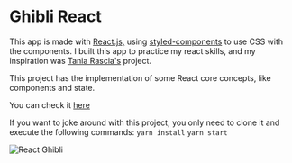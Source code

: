 # Ghibli React

This app is made with [React.js,](https://reactjs.org/ "React.js,") using [styled-components](https://styled-components.com/ "styled-components") to use CSS with the components. I built this app to practice my react skills, and my inspiration was [Tania Rascia's](https://www.taniarascia.com/how-to-connect-to-an-api-with-javascript/ "Tania Rascia's") project.

This project has the implementation of some React core concepts, like components and state.

You can check it [here](https://johnpcarvalho.github.io/GhibliReact/ "here")

If you want to joke around with this project, you only need to clone it and execute the following commands: 
 `yarn install`
 `yarn start`
 
![React Ghibli](https://i.imgur.com/Ntxu9n5.png "React Ghibli")
